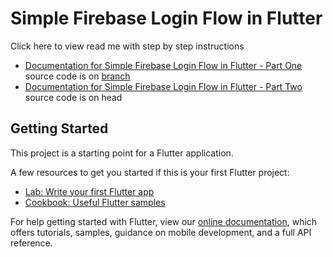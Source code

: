 # Simple Firebase Login Flow in Flutter

Click here to view read me with step by step instructions 
- [Documentation for Simple Firebase Login Flow in Flutter - Part One](https://github.com/aaronksaunders/simple_firebase_auth/blob/master/readme1.md) source code is on [branch](https://github.com/aaronksaunders/simple_firebase_auth/tree/completed-part-one)
- [Documentation for Simple Firebase Login Flow in Flutter - Part Two](https://github.com/aaronksaunders/simple_firebase_auth/blob/master/readme2.md) source code is on head

## Getting Started

This project is a starting point for a Flutter application.

A few resources to get you started if this is your first Flutter project:

- [Lab: Write your first Flutter app](https://flutter.dev/docs/get-started/codelab)
- [Cookbook: Useful Flutter samples](https://flutter.dev/docs/cookbook)

For help getting started with Flutter, view our 
[online documentation](https://flutter.dev/docs), which offers tutorials, 
samples, guidance on mobile development, and a full API reference.
